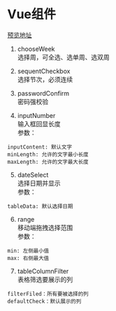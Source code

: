 # Vue组件
[预览地址](https://xiamijun.github.io/my-Vue-components/dist/#/)
1. chooseWeek  
选择周，可全选、选单周、选双周  

2. sequentCheckbox  
选择节次，必须连续  

3. passwordConfirm  
密码强校验

4. inputNumber  
输入框回显长度  
参数：  
```
inputContent: 默认文字 
minLength: 允许的文字最小长度
maxLength: 允许的文字最大长度
```

5. dateSelect  
选择日期并显示  
参数：
```
tableData: 默认选择日期
```

6. range  
移动端拖拽选择范围  
参数：  
```
min: 左侧最小值
max: 右侧最大值
```

7. tableColumnFilter  
表格筛选要展示的列
```
filterFiled：所有要被选择的列
defaultCheck：默认展示的列
```